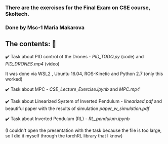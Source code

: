 ### There are the exercises for the Final Exam on CSE course, Skoltech.

### Done by Msc-1 Maria Makarova


## The contents:  :ghost:  

:heavy_check_mark: Task about PID control of the Drones - *PID_TODO.py* (code)  and *PID_DRONES.mp4* (video)

It was done via WSL2 , Ubuntu 16.04, ROS-Kinetic and Python 2.7 (only this worked)


:heavy_check_mark:  Task about MPC - *CSE_Lecture_Exercise.ipynb* and *MPC.mp4*



:heavy_check_mark:  Task about Linearized System of Inverted Pendulum - *linearized.pdf* and beautiful paper with the results of simulation *paper_w_simulation.pdf*



:heavy_check_mark:  Task about Inverted Pendulum (RL) - *RL_pendulum.ipynb* 

(I couldn't open the presentation with the task because the file is too large, so I did it myself through the torchRL library that I know) 
